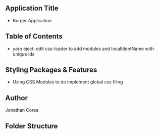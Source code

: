## Application Title
- Burger Application
## Table of Contents

- yarn eject: edit css-loader to add modules and localIdentName with unique Ids

## Styling Packages & Features

- Using CSS Modules to do implement global css filing

## Author

Jonathan Corea

## Folder Structure